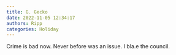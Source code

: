 ```yaml
---
title: G. Gecko
date: 2022-11-05 12:34:17
authors: Ripp
categories: Holiday
---
```


 Crime is bad now. Never before was an issue. I bla.e the council.